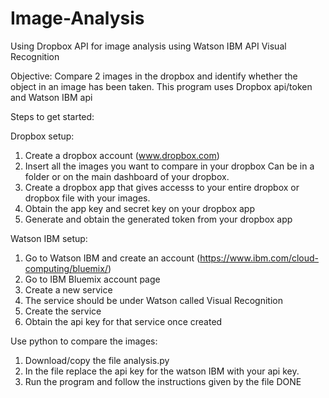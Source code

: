# Image-Analysis
Using Dropbox API for image analysis using Watson IBM API Visual Recognition

Objective: Compare 2 images in the dropbox and identify whether the object in an image has been taken. 
This program uses Dropbox api/token and Watson IBM api

Steps to get started:

Dropbox setup:
1) Create a dropbox account (www.dropbox.com)
2) Insert all the images you want to compare in your dropbox
    Can be in a folder or on the main dashboard of your dropbox.
3) Create a dropbox app that gives accesss to your entire dropbox or dropbox file with your images.
4) Obtain the app key and secret key on your dropbox app
5) Generate and obtain the generated token from your dropbox app

Watson IBM setup:
1) Go to Watson IBM and create an account (https://www.ibm.com/cloud-computing/bluemix/)
2) Go to IBM Bluemix account page
3) Create a new service
4) The service should be under Watson called Visual Recognition
5) Create the service
6) Obtain the api key for that service once created

Use python to compare the images:
1) Download/copy the file analysis.py
2) In the file replace the api key for the watson IBM with your api key.
3) Run the program and follow the instructions given by the file
DONE
